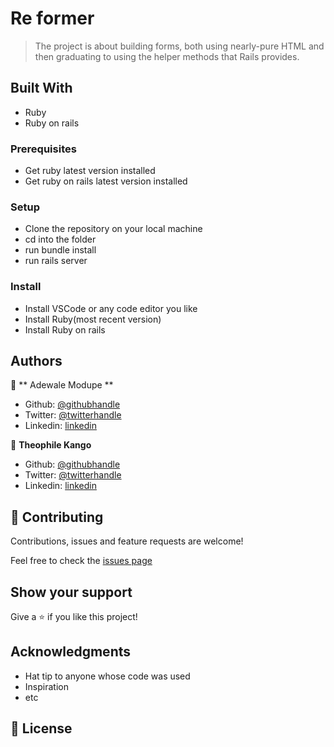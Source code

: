 # Re former 

> The project is about building forms, both using nearly-pure HTML and then graduating to using the helper methods that Rails provides. 

## Built With

- Ruby
- Ruby on rails 

### Prerequisites

- Get ruby latest version installed
- Get ruby on rails latest version installed

### Setup

- Clone the repository on your local machine
- cd into the folder
- run bundle install
- run rails server

### Install

- Install VSCode or any code editor you like
- Install Ruby(most recent version)
- Install Ruby on rails

## Authors

👤 ** Adewale Modupe **

- Github: [@githubhandle](https://github.com/Eshy10)
- Twitter: [@twitterhandle](https://twitter.com/AdesholaAdewal6)
- Linkedin: [linkedin](https://www.linkedin.com/in/adewale-adeshola-b0b581139/)

👤 **Theophile Kango**

- Github: [@githubhandle](https://github.com/Theophile-Kango)
- Twitter: [@twitterhandle](https://twitter.com/Theophadh)
- Linkedin: [linkedin](https://www.linkedin.com/in/theophile-kango-b6b580194/)

## 🤝 Contributing

Contributions, issues and feature requests are welcome!

Feel free to check the [issues page](https://github.com/Eshy10/sample_apps/issues)
## Show your support

Give a ⭐️ if you like this project!

## Acknowledgments

- Hat tip to anyone whose code was used
- Inspiration
- etc

## 📝 License

